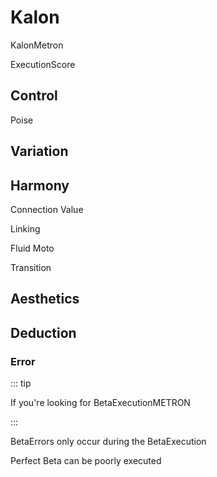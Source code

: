 # <beta>Kalon</beta>

KalonMetron

ExecutionScore 

## Control

Poise



## Variation

## Harmony



Connection Value

Linking

Fluid Moto

Transition

## Aesthetics

## Deduction

### Error

::: tip

If you're looking for BetaExecutionMETRON

:::

BetaErrors only occur during the BetaExecution

Perfect Beta can be poorly executed
